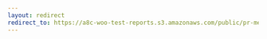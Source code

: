 ```yaml
---
layout: redirect
redirect_to: https://a8c-woo-test-reports.s3.amazonaws.com/public/pr-merge/39803/e2e/index.html
---
```

